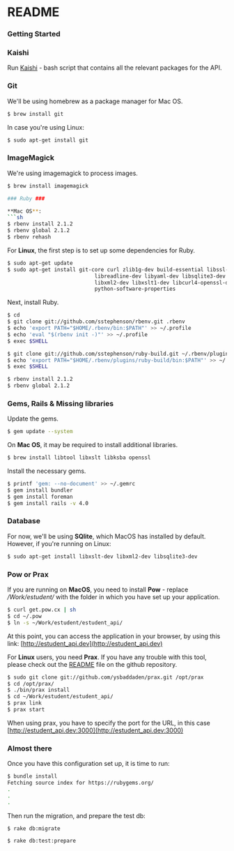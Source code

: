 # README #


### Getting Started ###

### Kaishi ###

Run [Kaishi](http://icalialabs.github.io/kaishi/) - bash script that contains all the relevant packages for the API.

### Git ###
We'll be using homebrew as a package manager for Mac OS.
```sh
$ brew install git
```
In case you're using Linux: 
```sh
$ sudo apt-get install git
```

### ImageMagick ###
We're using imagemagick to process images.
```sh
$ brew install imagemagick

### Ruby ###

**Mac OS**:
```sh
$ rbenv install 2.1.2
$ rbenv global 2.1.2
$ rbenv rehash
```

For **Linux**, the first step is to set up some dependencies for Ruby.
```sh
$ sudo apt-get update
$ sudo apt-get install git-core curl zlib1g-dev build-essential libssl-dev \
                            libreadline-dev libyaml-dev libsqlite3-dev sqlite3 \
                            libxml2-dev libxslt1-dev libcurl4-openssl-dev \
                            python-software-properties
```

Next, install Ruby.
```sh
$ cd
$ git clone git://github.com/sstephenson/rbenv.git .rbenv
$ echo 'export PATH="$HOME/.rbenv/bin:$PATH"' >> ~/.profile
$ echo 'eval "$(rbenv init -)"' >> ~/.profile
$ exec $SHELL

$ git clone git://github.com/sstephenson/ruby-build.git ~/.rbenv/plugins/ruby-build
$ echo 'export PATH="$HOME/.rbenv/plugins/ruby-build/bin:$PATH"' >> ~/.profile
$ exec $SHELL

$ rbenv install 2.1.2
$ rbenv global 2.1.2
```

### Gems, Rails & Missing libraries ###
Update the gems.
```sh
$ gem update --system
```

On **Mac OS**, it may be required to install additional libraries.
```sh
$ brew install libtool libxslt libksba openssl
```

Install the necessary gems.
```sh
$ printf 'gem: --no-document' >> ~/.gemrc
$ gem install bundler
$ gem install foreman
$ gem install rails -v 4.0
```

### Database ###

For now, we'll be using **SQlite**, which MacOS has installed by default. However, if you're running on Linux:
```sh
$ sudo apt-get install libxslt-dev libxml2-dev libsqlite3-dev
```

### Pow or Prax ###
If you are running on **MacOS**, you need to install **Pow** - replace */Work/estudent/* with the folder in which you have set up your application.
```sh
$ curl get.pow.cx | sh
$ cd ~/.pow
$ ln -s ~/Work/estudent/estudent_api/
```
At this point, you can access the application in your browser, by using this link: [http://estudent_api.dev](http://estudent_api.dev)

For **Linux** users, you need **Prax**. If you have any trouble with this tool, please check out the [README](https://github.com/ysbaddaden/prax/blob/master/README.rdoc) file on the github repository.

```sh
$ sudo git clone git://github.com/ysbaddaden/prax.git /opt/prax
$ cd /opt/prax/
$ ./bin/prax install  
$ cd ~/Work/estudent/estudent_api/
$ prax link
$ prax start
```
When using prax, you have to specify the port for the URL, in this case [http://estudent_api.dev:3000](http://estudent_api.dev:3000)

### Almost there ###
Once you have this configuration set up, it is time to run:
```sh
$ bundle install
Fetching source index for https://rubygems.org/
.
.
.
```

Then run the migration, and prepare the test db:
```sh
$ rake db:migrate
```

```sh
$ rake db:test:prepare
```